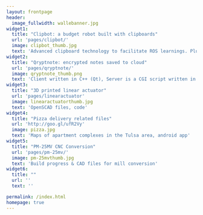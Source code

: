 ```yaml
---
layout: frontpage
header:
  image_fullwidth: wallebanner.jpg
widget1:
  title: "Clipbot: a budget robot built with clipboards"
  url: 'pages/clipbot/'
  image: clipbot_thumb.jpg
  text: 'Advanced clipboard technology to facilitate ROS learnings. Plus an android app to control it over WIFI with SSH.'
widget2:
  title: "Qryptnote: encrypted notes saved to cloud"
  url: 'pages/qryptnote/'
  image: qryptnote_thumb.png
  text: 'Client written in C++ (Qt), Server is a CGI script written in C. Both use libgcrypt.'
widget3:
  title: "3D printed linear actuator"
  url: 'pages/linearactuator'
  image: linearactuatorthumb.jpg
  text: 'OpenSCAD files, code'
widget4:
  title: "Pizza delivery related files"
  url: 'http://goo.gl/ufR2Vy'
  image: pizza.jpg
  text: 'Maps of apartment complexes in the Tulsa area, android app'
widget5:
  title: "PM-25MV CNC Conversion"
  url: 'pages/pm-25mv/'
  image: pm-25mvthumb.jpg
  text: 'Build progress & CAD files for mill conversion'
widget6:
  title: ""
  url: ''
  text: ''

permalink: /index.html
homepage: true
---
```



